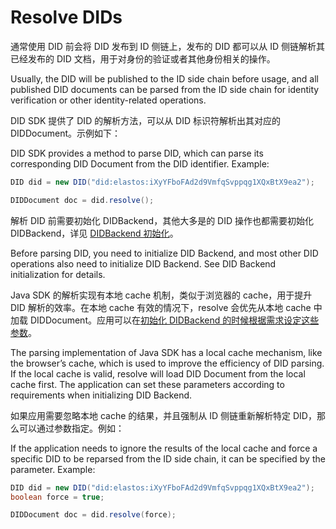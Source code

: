 # Resolve DIDs

通常使用 DID 前会将 DID 发布到 ID 侧链上，发布的 DID 都可以从 ID 侧链解析其已经发布的 DID 文档，用于对身份的验证或者其他身份相关的操作。

Usually, the DID will be published to the ID side chain before usage, and all published DID documents can be parsed from the ID side chain for identity verification or other identity-related operations.

DID SDK 提供了 DID 的解析方法，可以从 DID 标识符解析出其对应的 DIDDocument。示例如下：

DID SDK provides a method to parse DID, which can parse its corresponding DID Document from the DID identifier. Example:

```java
DID did = new DID("did:elastos:iXyYFboFAd2d9VmfqSvppqg1XQxBtX9ea2");

DIDDocument doc = did.resolve();
```

解析 DID 前需要初始化 DIDBackend，其他大多是的 DID 操作也都需要初始化 DIDBackend，详见 [DIDBackend 初始化](../didbackend/)。

Before parsing DID, you need to initialize DID Backend, and most other DID operations also need to initialize DID Backend. See DID Backend initialization for details.

Java SDK 的解析实现有本地 cache 机制，类似于浏览器的 cache，用于提升 DID 解析的效率。在本地 cache 有效的情况下，resolve 会优先从本地 cache 中加载 DIDDocument。应用可以在[初始化 DIDBackend 的时候根据需求设定这些参数](../didbackend/#didbackend-cache)。

The parsing implementation of Java SDK has a local cache mechanism, like the browser’s cache, which is used to improve the efficiency of DID parsing. If the local cache is valid, resolve will load DID Document from the local cache first. The application can set these parameters according to requirements when initializing DID Backend.

如果应用需要忽略本地 cache 的结果，并且强制从 ID 侧链重新解析特定 DID，那么可以通过参数指定。例如：

If the application needs to ignore the results of the local cache and force a specific DID to be reparsed from the ID side chain, it can be specified by the parameter. Example:

```java
DID did = new DID("did:elastos:iXyYFboFAd2d9VmfqSvppqg1XQxBtX9ea2");
boolean force = true;

DIDDocument doc = did.resolve(force);
```

